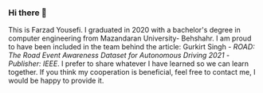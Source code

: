 ### Hi there 👋
This is Farzad Yousefi. I graduated in 2020 with a bachelor's degree in computer engineering from Mazandaran University- Behshahr. I am proud to have been included in the team behind the article: Gurkirt Singh - *ROAD: The Road Event Awareness Dataset for Autonomous Driving 2021 -Publisher: IEEE*. I prefer to share whatever I have learned so we can learn together. If you think my cooperation is beneficial, feel free to contact me, I would be happy to provide it.
